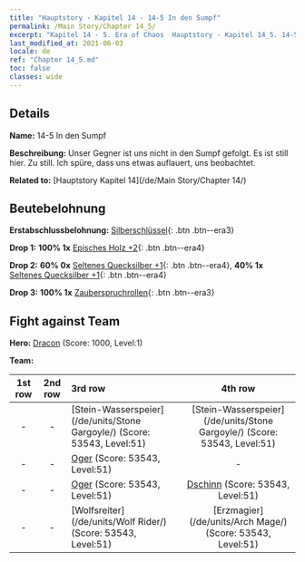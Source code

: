 ```yaml
---
title: "Hauptstory - Kapitel 14 - 14-5 In den Sumpf"
permalink: /Main Story/Chapter 14_5/
excerpt: "Kapitel 14 - 5. Era of Chaos  Hauptstory - Kapitel 14_5. 14-5 In den Sumpf"
last_modified_at: 2021-06-03
locale: de
ref: "Chapter 14_5.md"
toc: false
classes: wide
---
```


## Details

 **Name:** 14-5 In den Sumpf

 **Beschreibung:** Unser Gegner ist uns nicht in den Sumpf gefolgt. Es ist still hier. Zu still. Ich spüre, dass uns etwas auflauert, uns beobachtet.

 **Related to:** [Hauptstory Kapitel 14](/de/Main Story/Chapter 14/)

## Beutebelohnung

 **Erstabschlussbelohnung:** [Silberschlüssel](/ItemsDE/con_693/){: .btn .btn--era3}

 **Drop 1:** **100% 1x** [Episches Holz +2](/ItemsDE/mat_48/){: .btn .btn--era4}

 **Drop 2:** **60% 0x** [Seltenes Quecksilber +1](/ItemsDE/mat_42/){: .btn .btn--era4}, **40% 1x** [Seltenes Quecksilber +1](/ItemsDE/mat_42/){: .btn .btn--era4}

 **Drop 3:** **100% 1x** [Zauberspruchrollen](/ItemsDE/con_694/){: .btn .btn--era3}


## Fight against Team
 **Hero:** [Dracon](/de/heroes/Dracon/) (Score: 1000, Level:1)

 **Team:**


  | 1st row | 2nd row | 3rd row | 4th row |
  |:----:|:----:|:----|:----:|
  | - | - | [Stein-Wasserspeier](/de/units/Stone Gargoyle/) (Score: 53543, Level:51)  | [Stein-Wasserspeier](/de/units/Stone Gargoyle/) (Score: 53543, Level:51)  |
  | - | - | [Oger](/de/units/Ogre/) (Score: 53543, Level:51)  | - |
  | - | - | [Oger](/de/units/Ogre/) (Score: 53543, Level:51)  | [Dschinn](/de/units/Genie/) (Score: 53543, Level:51)  |
  | - | - | [Wolfsreiter](/de/units/Wolf Rider/) (Score: 53543, Level:51)  | [Erzmagier](/de/units/Arch Mage/) (Score: 53543, Level:51)  |


